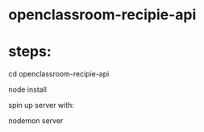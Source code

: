 # openclassroom-recipie-api

steps:
=====

cd openclassroom-recipie-api

node install

spin up server with:

nodemon server
